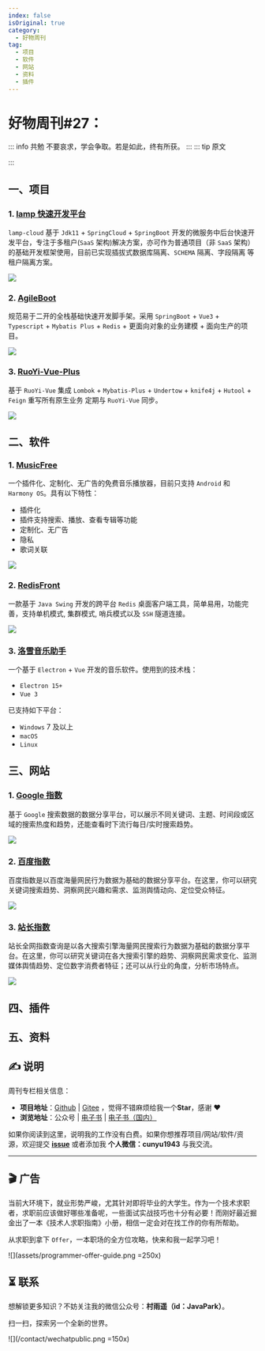 ```yaml
---
index: false
isOriginal: true
category:
  - 好物周刊
tag:
  - 项目
  - 软件
  - 网站
  - 资料
  - 插件
---
```


# 好物周刊#27：

::: info 共勉
不要哀求，学会争取。若是如此，终有所获。
:::
::: tip 原文

:::

## 一、项目

### 1. [lamp 快速开发平台](https://github.com/dromara/lamp-cloud)

`lamp-cloud` 基于 `Jdk11` + `SpringCloud` + `SpringBoot` 开发的微服务中后台快速开发平台，专注于多租户(`SaaS` 架构)解决方案，亦可作为普通项目（非 `SaaS` 架构）的基础开发框架使用，目前已实现插拔式数据库隔离、`SCHEMA` 隔离、字段隔离 等租户隔离方案。

![](https://cdn.staticaly.com/gh/cunyu1943/JavaPark@main/src/weekly/2023/assets/1694476767200.webp)

### 2. [AgileBoot](https://github.com/valarchie/AgileBoot-Back-End)

规范易于二开的全栈基础快速开发脚手架。采用 `SpringBoot` + `Vue3` + `Typescript` + `Mybatis Plus` + `Redis` + 更面向对象的业务建模 + 面向生产的项目。

![](https://cdn.staticaly.com/gh/cunyu1943/JavaPark@main/src/weekly/2023/assets/1694476838686.webp)

### 3. [RuoYi-Vue-Plus](https://github.com/dromara/RuoYi-Vue-Plus)

基于 `RuoYi-Vue` 集成 `Lombok` + `Mybatis-Plus` + `Undertow` + `knife4j` + `Hutool` + `Feign` 重写所有原生业务 定期与 `RuoYi-Vue` 同步。

![](https://cdn.staticaly.com/gh/cunyu1943/JavaPark@main/src/weekly/2023/assets/1694476808383.webp)

## 二、软件

### 1. [MusicFree](https://github.com/maotoumao/MusicFree)

一个插件化、定制化、无广告的免费音乐播放器，目前只支持 `Android` 和 `Harmony OS`。具有以下特性：

-   插件化
-   插件支持搜索、播放、查看专辑等功能
-   定制化、无广告
-   隐私
-   歌词关联

![](https://cdn.staticaly.com/gh/cunyu1943/JavaPark@main/src/weekly/2023/assets/1694476868291.webp)

### 2. [RedisFront](https://gitee.com/dromara/redisfront)

一款基于 `Java Swing` 开发的跨平台 `Redis` 桌面客户端工具，简单易用，功能完善，支持单机模式, 集群模式, 哨兵模式以及 `SSH` 隧道连接。

![](https://cdn.staticaly.com/gh/cunyu1943/JavaPark@main/src/weekly/2023/assets/1694479428453.webp)

### 3. [洛雪音乐助手](https://github.com/lyswhut/lx-music-desktop)

一个基于 `Electron` + `Vue` 开发的音乐软件。使用到的技术栈：

- `Electron 15+`
- `Vue 3`

已支持如下平台：

- `Windows` 7 及以上
- `macOS`
- `Linux`

## 三、网站

### 1. [Google 指数](https://trends.google.com/trends/)

基于 `Google` 搜索数据的数据分享平台，可以展示不同关键词、主题、时间段或区域的搜索热度和趋势，还能查看时下流行每日/实时搜索趋势。

![](https://cdn.staticaly.com/gh/cunyu1943/JavaPark@main/src/weekly/2023/assets/1694045669849.webp)

### 2. [百度指数](https://index.baidu.com/v2/index.html#/)

百度指数是以百度海量网民行为数据为基础的数据分享平台。在这里，你可以研究关键词搜索趋势、洞察网民兴趣和需求、监测舆情动向、定位受众特征。

![](https://cdn.staticaly.com/gh/cunyu1943/JavaPark@main/src/weekly/2023/assets/1694045709392.webp)

### 3. [站长指数](https://index.chinaz.com/)

站长全网指数查询是以各大搜索引擎海量网民搜索行为数据为基础的数据分享平台。在这里，你可以研究关键词在各大搜索引擎的趋势、洞察网民需求变化、监测媒体舆情趋势、定位数字消费者特征；还可以从行业的角度，分析市场特点。

![](https://cdn.staticaly.com/gh/cunyu1943/JavaPark@main/src/weekly/2023/assets/1694045739609.webp)

## 四、插件

## 五、资料

## ✍️ 说明

周刊专栏相关信息：

- **项目地址**：[Github](https://github.com/cunyu1943/JavaPark/) | [Gitee](https://gitee.com/cunyu1943/JavaPark/) ，觉得不错麻烦给我一个**Star**，感谢 ❤️
- **浏览地址**：公众号 | [电子书](https://cunyu1943.github.io/) | [电子书（国内）](https://cunyu1943.gitee.io/)

如果你阅读到这里，说明我的工作没有白费。如果你想推荐项目/网站/软件/资源，欢迎提交 **[issue](https://github.com/cunyu1943/JavaPark/issues)** 或者添加我 **个人微信：cunyu1943** 与我交流。

---

## 🎬️ 广告
当前大环境下，就业形势严峻，尤其针对即将毕业的大学生。作为一个技术求职者，求职前应该做好哪些准备呢，一些面试实战技巧也十分有必要！而刚好最近掘金出了一本《技术人求职指南》小册，相信一定会对在找工作的你有所帮助。

从求职到拿下 `Offer`，一本职场的全方位攻略，快来和我一起学习吧！

![](assets/programmer-offer-guide.png =250x)

## ⏳ 联系

想解锁更多知识？不妨关注我的微信公众号：**村雨遥（id：JavaPark）**。

扫一扫，探索另一个全新的世界。

![](/contact/wechatpublic.png =150x)

<Share colorful />
